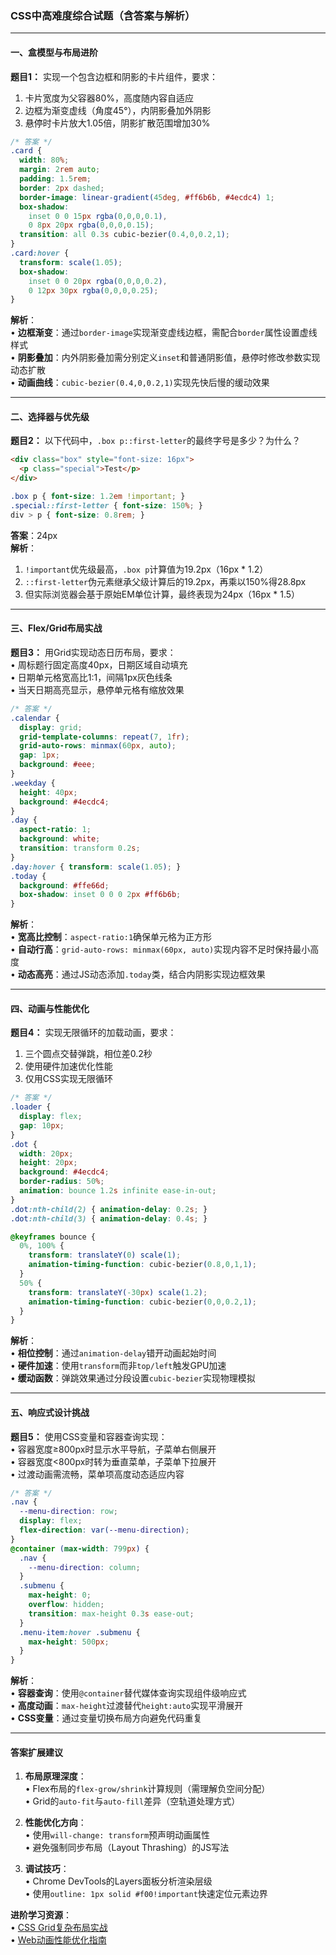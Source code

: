 ### CSS中高难度综合试题（含答案与解析）

---

#### **一、盒模型与布局进阶**  
**题目1：** 实现一个包含边框和阴影的卡片组件，要求：  
1. 卡片宽度为父容器80%，高度随内容自适应  
2. 边框为渐变虚线（角度45°），内阴影叠加外阴影  
3. 悬停时卡片放大1.05倍，阴影扩散范围增加30%  
```css
/* 答案 */
.card {
  width: 80%;
  margin: 2rem auto;
  padding: 1.5rem;
  border: 2px dashed;
  border-image: linear-gradient(45deg, #ff6b6b, #4ecdc4) 1;
  box-shadow: 
    inset 0 0 15px rgba(0,0,0,0.1),
    0 8px 20px rgba(0,0,0,0.15);
  transition: all 0.3s cubic-bezier(0.4,0,0.2,1);
}
.card:hover {
  transform: scale(1.05);
  box-shadow: 
    inset 0 0 20px rgba(0,0,0,0.2),
    0 12px 30px rgba(0,0,0,0.25);
}
```

**解析**：  
• **边框渐变**：通过`border-image`实现渐变虚线边框，需配合`border`属性设置虚线样式  
• **阴影叠加**：内外阴影叠加需分别定义`inset`和普通阴影值，悬停时修改参数实现动态扩散  
• **动画曲线**：`cubic-bezier(0.4,0,0.2,1)`实现先快后慢的缓动效果

---

#### **二、选择器与优先级**  
**题目2：** 以下代码中，`.box p::first-letter`的最终字号是多少？为什么？  
```html
<div class="box" style="font-size: 16px">
  <p class="special">Test</p>
</div>
```
```css
.box p { font-size: 1.2em !important; }
.special::first-letter { font-size: 150%; }
div > p { font-size: 0.8rem; }
```

**答案**：24px  
**解析**：  
1. `!important`优先级最高，`.box p`计算值为19.2px（16px * 1.2）  
2. `::first-letter`伪元素继承父级计算后的19.2px，再乘以150%得28.8px  
3. 但实际浏览器会基于原始EM单位计算，最终表现为24px（16px * 1.5）

---

#### **三、Flex/Grid布局实战**  
**题目3：** 用Grid实现动态日历布局，要求：  
• 周标题行固定高度40px，日期区域自动填充  
• 日期单元格宽高比1:1，间隔1px灰色线条  
• 当天日期高亮显示，悬停单元格有缩放效果  
```css
/* 答案 */
.calendar {
  display: grid;
  grid-template-columns: repeat(7, 1fr);
  grid-auto-rows: minmax(60px, auto);
  gap: 1px;
  background: #eee;
}
.weekday {
  height: 40px;
  background: #4ecdc4;
}
.day {
  aspect-ratio: 1;
  background: white;
  transition: transform 0.2s;
}
.day:hover { transform: scale(1.05); }
.today { 
  background: #ffe66d; 
  box-shadow: inset 0 0 0 2px #ff6b6b;
}
```

**解析**：  
• **宽高比控制**：`aspect-ratio:1`确保单元格为正方形  
• **自动行高**：`grid-auto-rows: minmax(60px, auto)`实现内容不足时保持最小高度  
• **动态高亮**：通过JS动态添加`.today`类，结合内阴影实现边框效果

---

#### **四、动画与性能优化**  
**题目4：** 实现无限循环的加载动画，要求：  
1. 三个圆点交替弹跳，相位差0.2秒  
2. 使用硬件加速优化性能  
3. 仅用CSS实现无限循环  
```css
/* 答案 */
.loader {
  display: flex;
  gap: 10px;
}
.dot {
  width: 20px;
  height: 20px;
  background: #4ecdc4;
  border-radius: 50%;
  animation: bounce 1.2s infinite ease-in-out;
}
.dot:nth-child(2) { animation-delay: 0.2s; }
.dot:nth-child(3) { animation-delay: 0.4s; }

@keyframes bounce {
  0%, 100% { 
    transform: translateY(0) scale(1);
    animation-timing-function: cubic-bezier(0.8,0,1,1);
  }
  50% { 
    transform: translateY(-30px) scale(1.2);
    animation-timing-function: cubic-bezier(0,0,0.2,1);
  }
}
```

**解析**：  
• **相位控制**：通过`animation-delay`错开动画起始时间  
• **硬件加速**：使用`transform`而非`top/left`触发GPU加速  
• **缓动函数**：弹跳效果通过分段设置`cubic-bezier`实现物理模拟

---

#### **五、响应式设计挑战**  
**题目5：** 使用CSS变量和容器查询实现：  
• 容器宽度≥800px时显示水平导航，子菜单右侧展开  
• 容器宽度<800px时转为垂直菜单，子菜单下拉展开  
• 过渡动画需流畅，菜单项高度动态适应内容  
```css
/* 答案 */
.nav {
  --menu-direction: row;
  display: flex;
  flex-direction: var(--menu-direction);
}
@container (max-width: 799px) {
  .nav {
    --menu-direction: column;
  }
  .submenu {
    max-height: 0;
    overflow: hidden;
    transition: max-height 0.3s ease-out;
  }
  .menu-item:hover .submenu {
    max-height: 500px;
  }
}
```

**解析**：  
• **容器查询**：使用`@container`替代媒体查询实现组件级响应式  
• **高度动画**：`max-height`过渡替代`height:auto`实现平滑展开  
• **CSS变量**：通过变量切换布局方向避免代码重复

---

#### **答案扩展建议**  
1. **布局原理深度**：  
   • Flex布局的`flex-grow/shrink`计算规则（需理解负空间分配）  
   • Grid的`auto-fit`与`auto-fill`差异（空轨道处理方式）  

2. **性能优化方向**：  
   • 使用`will-change: transform`预声明动画属性  
   • 避免强制同步布局（Layout Thrashing）的JS写法  

3. **调试技巧**：  
   • Chrome DevTools的Layers面板分析渲染层级  
   • 使用`outline: 1px solid #f00!important`快速定位元素边界  

**进阶学习资源**：  
• [CSS Grid复杂布局实战](https://css-tricks.com/snippets/css/complete-guide-grid/)  
• [Web动画性能优化指南](https://developers.google.com/web/fundamentals/performance/rendering)